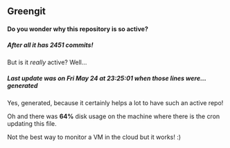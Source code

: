 ## Greengit

#### Do you wonder why this repository is so active?

##### After all it has 2451 commits!

But is it *really* active? Well...

##### Last update was on Fri May 24 at 23:25:01 when those lines were... generated

Yes, generated, because it certainly helps a lot to have such an active repo!

Oh and there was **64%** disk usage on the machine
where there is the cron updating this file.

Not the best way to monitor a VM in the cloud but it works! :)
